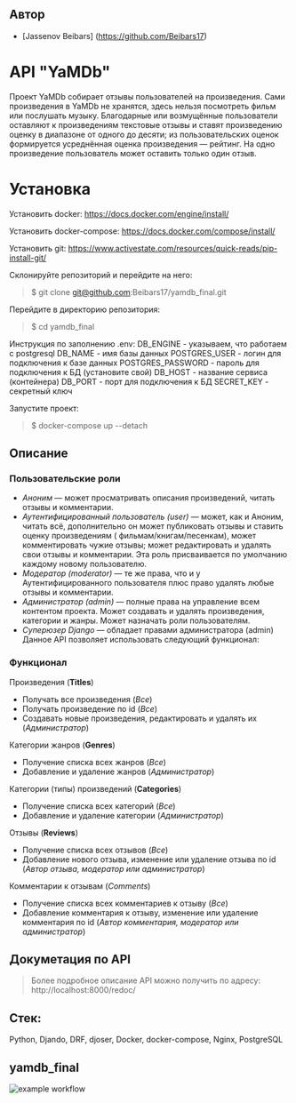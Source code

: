 ## Автор
- [Jassenov Beibars] (https://github.com/Beibars17)

# API "YaMDb"

Проект YaMDb собирает отзывы пользователей на произведения. Сами произведения в
YaMDb не хранятся, здесь нельзя посмотреть фильм или послушать музыку.
Благодарные или возмущённые пользователи оставляют к произведениям текстовые
отзывы и ставят произведению оценку в диапазоне от одного до десяти; из
пользовательских оценок формируется усреднённая оценка произведения — рейтинг.
На одно произведение пользователь может оставить только один отзыв.

# Установка
Установить docker:
https://docs.docker.com/engine/install/

Установить docker-compose:
https://docs.docker.com/compose/install/

Установить git:
https://www.activestate.com/resources/quick-reads/pip-install-git/

Склонируйте репозиторий и перейдите на него:
> $ git clone git@github.com:Beibars17/yamdb_final.git

Перейдите в директорию репозитория:
> $ cd yamdb_final

Инструкция по заполнению .env:
DB_ENGINE -  указываем, что работаем с postgresql
DB_NAME - имя базы данных
POSTGRES_USER -  логин для подключения к базе данных
POSTGRES_PASSWORD -  пароль для подключения к БД (установите свой)
DB_HOST -  название сервиса (контейнера)
DB_PORT -  порт для подключения к БД
SECRET_KEY - секретный ключ

Запустите проект:
> $ docker-compose up --detach


## Описание

### Пользовательские роли

- *Аноним* — может просматривать описания произведений, читать отзывы и
  комментарии.
- *Аутентифицированный пользователь (user)* — может, как и Аноним, читать всё,
  дополнительно он может публиковать отзывы и ставить оценку произведениям (
  фильмам/книгам/песенкам), может комментировать чужие отзывы; может
  редактировать и удалять свои отзывы и комментарии. Эта роль присваивается по
  умолчанию каждому новому пользователю.
- *Модератор (moderator)* — те же права, что и у Аутентифицированного
  пользователя плюс право удалять любые отзывы и комментарии.
- *Администратор (admin)* — полные права на управление всем контентом 
  проекта. Может создавать и удалять произведения, категории и жанры. Может 
  назначать роли пользователям.
- *Суперюзер Django* — обладает правами администратора (admin) Данное API
  позволяет использовать следующий функционал:

### Функционал

Произведения (**Titles**)

- Получать все произведения (*Все*)
- Получать произведение по id (*Все*)
- Создавать новые произведения, редактировать и удалять их (*Администратор*)

Категории жанров (**Genres**)

- Получение списка всех жанров (*Все*)
- Добавление и удаление жанров (*Администратор*)

Категории (типы) произведений (**Categories**)

- Получение списка всех категорий (*Все*)
- Добавление и удаление категории (*Администратор*)

Отзывы (**Reviews**)

- Получение списка всех отзывов (*Все*)
- Добавление нового отзыва, изменение или удаление отзыва по id (*Автор отзыва,
  модератор или администратор*)

Комментарии к отзывам (*Comments*)

- Получение списка всех комментариев к отзыву (*Все*)
- Добавление комментария к отзыву, изменение или удаление комментария по id
  (*Автор комментария, модератор или администратор*)

## Докуметация по API

> Более подробное описание API можно получить по адресу:
> http://localhost:8000/redoc/

## Стек:

Python, Djando, DRF, djoser, Docker, docker-compose, Nginx, PostgreSQL


## yamdb_final

![example workflow](https://github.com/Beibars17/yamdb_final/actions/workflows/yamdb_workflow.yml/badge.svg)